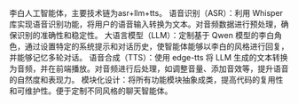 李白人工智能体，主要技术链为asr+llm+tts。 
语音识别（ASR）：利用 Whisper 库实现语音识别功能，将用户的语音输入转换为文本。对音频数据进行预处理，确保识别的准确性和稳定性。
大语言模型（LLM）：定制基于 Qwen 模型的李白角色，通过设置特定的系统提示和对话历史，使智能体能够以李白的风格进行回复，并能够记忆多轮对话。
语音合成（TTS）：使用 edge-tts 将 LLM 生成的文本转换为音频，并在前端播放。对音频进行后处理，如调整音量、添加音效等，提升语音的自然度和表现力。
模块化设计：将所有功能模块抽象成类，提高代码的复用性和可维护性。便于定制不同风格的聊天智能体。
